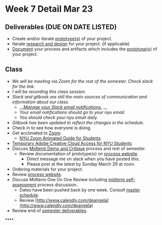 # Week 7 Detail Mar 23

## Deliverables \(DUE ON DATE LISTED\)

* Create and/or iterate [prototype\(s\)](../project_plan/) of your project.
* Iterate [research and design](../project_plan/) for your project. \(if applicable\)
* [Document](../pre-work/website.md) your process and artifacts which includes the [prototype\(s\)](../project_plan/) of your project.

## Class

* _We will be meeting via Zoom for the rest of the semester. Check slack for the link._
* _I will be recording this class session._
* _Slack and gitbook are still the main sources of communication and information about our class._
  * \_\_[_Manage your Slack email notifications._](https://slack.com/help/articles/360003868571-Manage-your-Slack-email-subscriptions) __
  * _Your email notifications should go to your nyu email._ 
  * _You should check your nyu email daily._
* _Gitbook has been updated to reflect the changes in the schedule._
* Check in to see how everyone is doing.
* Get acclimated to [Zoom](http://nyu.zoom.us). 
  * [NYU Zoom Animated Guide for Students](https://www.youtube.com/watch?time_continue=54&v=LAzoWO3lMzI&feature=emb_title).
* [Temporary Adobe Creative Cloud Access for NYU Students](http://www.nyu.edu/servicelink/KB0018090)
* Discuss [Midterm Demo and Critique](../critiques-demos-presentations-and-exhibition/project_demo.md) process and rest of semester.
  * Review documentation of prototype\(s\) on [process website](../pre-work/website.md).
    * Direct message me on slack when you have posted this. 
    * Please post at the latest by Sunday March 29 at noon. 
* Ordering materials for your project.
* Review [process website](../pre-work/website.md).
* Discuss Midterm One On One Review including [midterm self-assessment](../end_of_semester_deliverables/midterm_self_assessment.md) process discussion.
  * Dates have been pushed back by one week. Consult [master schedule](./).
  * Review [http://www.calendly.com/deangela](http://www.calendly.com/deangela)
* Review end of [semester deliverables](../end_of_semester_deliverables/).

\*\*\*\*

